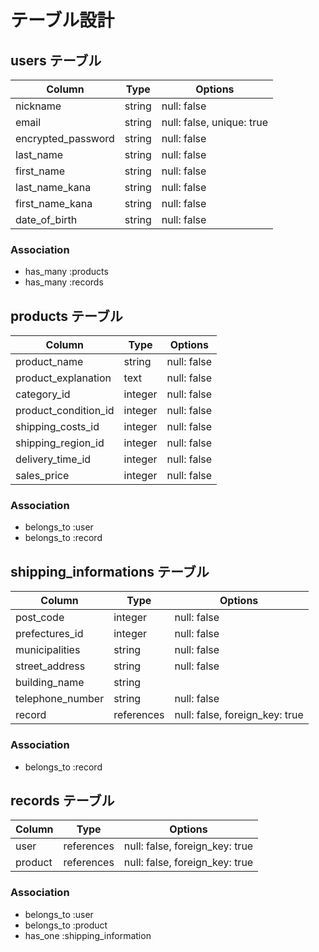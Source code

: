 # テーブル設計

## users テーブル

| Column               | Type   | Options                   |
| -------------------- | ------ | ------------------------- |
| nickname             | string | null: false               |
| email                | string | null: false, unique: true |
| encrypted_password   | string | null: false               |
| last_name            | string | null: false               |
| first_name           | string | null: false               |
| last_name_kana       | string | null: false               |
| first_name_kana      | string | null: false               |
| date_of_birth        | string | null: false               |

### Association

- has_many :products
- has_many :records

## products テーブル

| Column                | Type    | Options     |
| --------------------- | ------- | ----------- |
| product_name          | string  | null: false |
| product_explanation   | text    | null: false |
| category_id           | integer | null: false |
| product_condition_id  | integer | null: false |
| shipping_costs_id     | integer | null: false |
| shipping_region_id    | integer | null: false |
| delivery_time_id      | integer | null: false |
| sales_price           | integer | null: false |

### Association

- belongs_to :user
- belongs_to :record

## shipping_informations テーブル

| Column             | Type       | Options                        |
| ------------------ | ---------- | ------------------------------ |
| post_code          | integer    | null: false                    |
| prefectures_id     | integer    | null: false                    |
| municipalities     | string     | null: false                    |
| street_address     | string     | null: false
| building_name      | string     |                                |
| telephone_number   | string     | null: false                    |
| record             | references | null: false, foreign_key: true |

### Association

- belongs_to :record

## records テーブル

| Column   | Type       | Options                        |
| -------- | ---------- | ------------------------------ |
| user     | references | null: false, foreign_key: true |
| product  | references | null: false, foreign_key: true |

### Association

- belongs_to :user
- belongs_to :product
- has_one :shipping_information